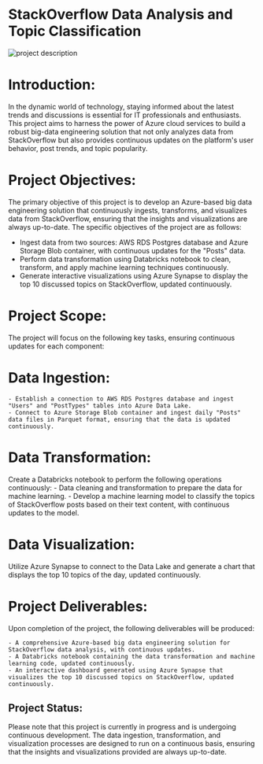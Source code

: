 # StackOverflow Data Analysis and Topic Classification
![project description](https://github.com/abdullahfawazaltulahi/Stackoverflow_project/assets/63244923/d9fd05c7-7670-45c9-bef0-1d65ad20adb3)

# Introduction:

In the dynamic world of technology, staying informed about the latest trends and discussions is essential for IT professionals and enthusiasts. This project aims to harness the power of Azure cloud services to build a robust big-data engineering solution that not only analyzes data from StackOverflow but also provides continuous updates on the platform's user behavior, post trends, and topic popularity.

# Project Objectives:

The primary objective of this project is to develop an Azure-based big data engineering solution that continuously ingests, transforms, and visualizes data from StackOverflow, ensuring that the insights and visualizations are always up-to-date. The specific objectives of the project are as follows:

  - Ingest data from two sources: AWS RDS Postgres database and Azure Storage Blob container, with continuous updates for the "Posts" data.
  -  Perform data transformation using Databricks notebook to clean, transform, and apply machine learning techniques continuously.
  - Generate interactive visualizations using Azure Synapse to display the top 10 discussed topics on StackOverflow, updated continuously.

# Project Scope:
The project will focus on the following key tasks, ensuring continuous updates for each component:

  # Data Ingestion:
    - Establish a connection to AWS RDS Postgres database and ingest "Users" and "PostTypes" tables into Azure Data Lake.
    - Connect to Azure Storage Blob container and ingest daily "Posts" data files in Parquet format, ensuring that the data is updated continuously.
  
  # Data Transformation:
  Create a Databricks notebook to perform the following operations continuously:
    - Data cleaning and transformation to prepare the data for machine learning.
    - Develop a machine learning model to classify the topics of StackOverflow posts based on their text content, with continuous updates to the model.
  
  # Data Visualization:
  Utilize Azure Synapse to connect to the Data Lake and generate a chart that displays the top 10 topics of the day, updated continuously.
  
  # Project Deliverables:
  Upon completion of the project, the following deliverables will be produced:
  
    - A comprehensive Azure-based big data engineering solution for StackOverflow data analysis, with continuous updates.
    - A Databricks notebook containing the data transformation and machine learning code, updated continuously.
    - An interactive dashboard generated using Azure Synapse that visualizes the top 10 discussed topics on StackOverflow, updated continuously.

## Project Status:
Please note that this project is currently in progress and is undergoing continuous development. The data ingestion, transformation, and visualization processes are designed to run on a continuous basis, ensuring that the insights and visualizations provided are always up-to-date.
